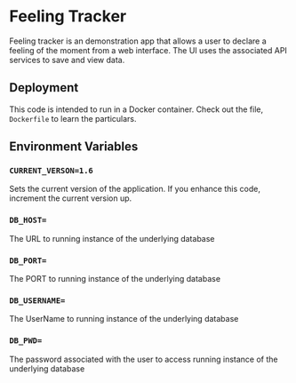 # Feeling Tracker #

Feeling tracker is an demonstration app that allows a user to declare a feeling of the moment from a web interface. The UI uses the associated API services to save and view data.


## Deployment
This code is intended to run in a Docker container. Check out the file, `Dockerfile` to learn the particulars.


## Environment Variables

### `CURRENT_VERSON=1.6`
Sets the current version of the application. If you enhance this code, increment the current version up.

### `DB_HOST=`
The URL to running instance of the underlying database

### `DB_PORT=`
The PORT to running instance of the underlying database

### `DB_USERNAME=`
The UserName to running instance of the underlying database

### `DB_PWD=`
The password associated with the user to access running instance of the underlying database

